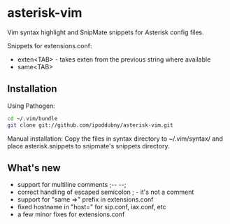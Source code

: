 asterisk-vim
============

Vim syntax highlight and SnipMate snippets for Asterisk config files.

Snippets for extensions.conf:
 * exten\<TAB> - takes exten from the previous string where available
 * same\<TAB>

Installation
------------

Using Pathogen:
```sh
cd ~/.vim/bundle
git clone git://github.com/ipoddubny/asterisk-vim.git
```

Manual installation:
Copy the files in syntax directory to ~/.vim/syntax/ and place asterisk.snippets to snipmate's snippets directory.

What's new
----------
 * support for multiline comments ;-- --;
 * correct handling of escaped semicolon \; - it's not a comment
 * support for "same =>" prefix in extensions.conf
 * fixed hostname in "host=" for sip.conf, iax.conf, etc
 * a few minor fixes for extensions.conf
